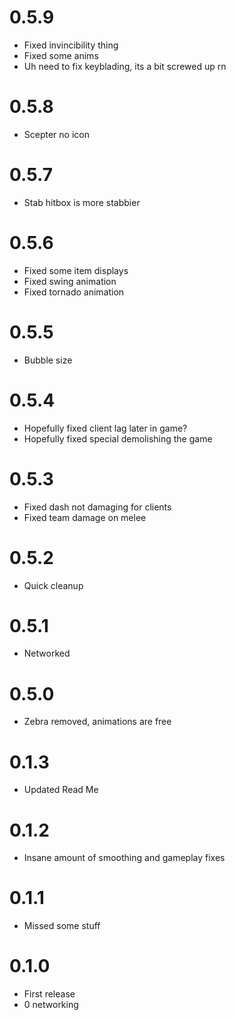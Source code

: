 # 0.5.9

- Fixed invincibility thing
- Fixed some anims
- Uh need to fix keyblading, its a bit screwed up rn

# 0.5.8

- Scepter no icon

# 0.5.7

- Stab hitbox is more stabbier

# 0.5.6

- Fixed some item displays
- Fixed swing animation
- Fixed tornado animation

# 0.5.5

- Bubble size

# 0.5.4

- Hopefully fixed client lag later in game?
- Hopefully fixed special demolishing the game

# 0.5.3

- Fixed dash not damaging for clients
- Fixed team damage on melee

# 0.5.2

- Quick cleanup

# 0.5.1

- Networked

# 0.5.0

- Zebra removed, animations are free

# 0.1.3

- Updated Read Me

# 0.1.2

- Insane amount of smoothing and gameplay fixes

# 0.1.1

- Missed some stuff

# 0.1.0

- First release
- 0 networking